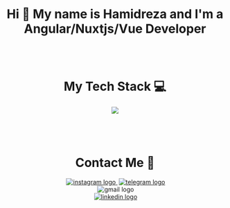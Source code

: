 
<h1 align="center">Hi 👋 My name is Hamidreza and I'm a Angular/Nuxtjs/Vue Developer</h1>

###
<br/>
<br/>
<h1 align="center">My Tech Stack 💻</h1>
<div align="center">
  <img src="https://skillicons.dev/icons?i=html,css,angular,vue,nuxtjs,threejs,tailwind,bootstrap,materialui,sass,prisma,js,ts"  />
</div>

###
<br/>
<br/>
<h1 align="center">Contact Me 🤙</h1>
<div align="center">
  <a href="https://www.instagram.com/hamidrezaebrahimpourr" target="_blank" style="margin-left: 0.2rem;">
    <img src="https://skillicons.dev/icons?i=instagram" alt="instagram logo"  />
  </a>
  <a href="https://www.telegram.com/hamidgdz" target="_blank" style="margin-left: 0.2rem;">
    <img src="https://skillicons.dev/icons?i=linkedin" alt="telegram logo"  />
  </a>
<div style="margin-left: 0.2rem;">
    <img  target="_blank" src="https://skillicons.dev/icons?i=gmail" href="mailto:hamidreza.ebrahimpour@gmail.com" alt="gmail logo"  />
</div>
  <a href="https://www.linkedin.com/in/hamidreza-ebrahimpour-315663258/" target="_blank" style="margin-left: 0.2rem;">
    <img src="https://skillicons.dev/icons?i=linkedin"  alt="linkedin logo"  />
  </a>
</div>
